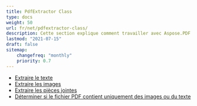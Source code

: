 ```yaml
---
title: PdfExtractor Class
type: docs
weight: 50
url: fr/net/pdfextractor-class/
description: Cette section explique comment travailler avec Aspose.PDF Facades en utilisant la classe PdfExtractor.
lastmod: "2021-07-15"
draft: false
sitemap:
    changefreq: "monthly"
    priority: 0.7
---
```


- [Extraire le texte](/pdf/net/extract-text/)
- [Extraire les images](/pdf/net/extract-images/)
- [Extraire les pièces jointes](/pdf/net/extract-attachments/)
- [Déterminer si le fichier PDF contient uniquement des images ou du texte](/pdf/net/find-whether-pdf-file-contains-images-or-text-only/)